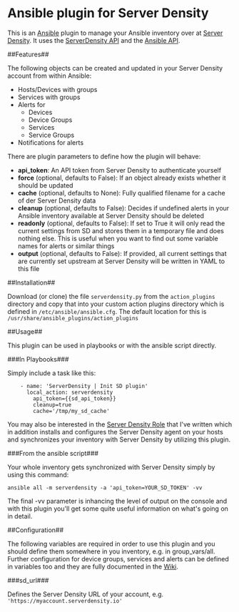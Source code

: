 Ansible plugin for Server Density
=================================

This is an [Ansible] plugin to manage your Ansible inventory over at [Server Density]. It uses the [ServerDensity API] and the [Ansible API].

##Features##

The following objects can be created and updated in your Server Density account from within Ansible:

* Hosts/Devices with groups
* Services with groups
* Alerts for
  * Devices
  * Device Groups
  * Services
  * Service Groups
* Notifications for alerts

There are plugin parameters to define how the plugin will behave:

* **api_token**: An API token from Server Density to authenticate yourself
* **force** (optional, defaults to False): If an object already exists whether it should be updated
* **cache** (optional, defaults to None): Fully qualified filename for a cache of der Server Density data
* **cleanup** (optional, defaults to False): Decides if undefined alerts in your Ansible inventory available at Server Density should be deleted
* **readonly** (optional, defaults to False): If set to True it will only read the current settings from SD and stores them in a temporary file and does nothing else. This is useful when you want to find out some variable names for alerts or similar things
* **output** (optional, defaults to False): If provided, all current settings that are currently set upstream at Server Density will be written in YAML to this file

##Installation##

Download (or clone) the file `serverdensity.py` from the `action_plugins` directory and copy that into your custom action plugins directory which is defined in `/etc/ansible/ansible.cfg`. The default location for this is `/usr/share/ansible_plugins/action_plugins`

##Usage##

This plugin can be used in playbooks or with the ansible script directly.

###In Playbooks###

Simply include a task like this:

```
    - name: 'ServerDensity | Init SD plugin'
      local_action: serverdensity
        api_token={{sd_api_token}}
        cleanup=true
        cache='/tmp/my_sd_cache'
```

You may also be interested in the [Server Density Role] that I've written which in addition installs and configures the Server Density agent on your hosts and synchronizes your inventory with Server Density by utilizing this plugin.

###From the ansible script###

Your whole inventory gets synchronized with Server Density simply by using this command:

```
ansible all -m serverdensity -a 'api_token=YOUR_SD_TOKEN' -vv
```

The final -vv parameter is inhancing the level of output on the console and with this plugin you'll get some quite useful information on what's going on in detail.

##Configuration##

The following variables are required in order to use this plugin and you should define them somewhere in you inventory, e.g. in group_vars/all. Further configuration for device groups, services and alerts can be defined in variables too and they are fully documented in the [Wiki].

###sd_url###

Defines the Server Density URL of your account, e.g. ```'https://myaccount.serverdensity.io'```


[Ansible]: http://www.ansible.com
[Server Density]: https://www.serverdensity.com
[ServerDensity API]: https://apidocs.serverdensity.com
[Ansible API]: http://docs.ansible.com/index.html
[Server Density Role]: https://github.com/jurgenhaas/ansible-role-serverdensity
[Wiki]: https://github.com/jurgenhaas/ansible-plugin-serverdensity/wiki
